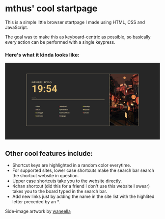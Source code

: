 # mthus' cool startpage

This is a simple little browser startpage I made using HTML, CSS and JavaScript.

The goal was to make this as keyboard-centric as possible, so basically every action can be performed with a single keypress.

### Here's what it kinda looks like:
![screenshot](img/screenshot.png)

## Other cool features include:
- Shortcut keys are highlighted in a random color everytime.
- For supported sites, lower case shortcuts make the search bar search the shortcut website in question.
- Upper case shortcuts take you to the website directly.
- 4chan shortcut (did this for a friend I don't use this website I swear) takes you to the board typed in the search bar.
- Add new links just by adding the name in the site list with the highlited letter preceded by an \*.

Side-image artwork by [waneella](https://waneella.com/)
